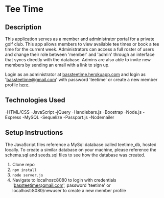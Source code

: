# Tee Time

## Description
This application serves as a member and administrator portal for a private golf club. This app allows members to view available tee times or book a tee time for the current week. Administrators can access a full roster of users and change their role between 'member' and 'admin' through an interface that syncs directly with the database. Admins are also able to invite new members by sending an email with a link to sign up. 

Login as an administrator at [bassteetime.herokuapp.com](bassteetime.herokuapp.com) and login as 'bassteetime@gmail.com' with password 'teetime' or create a new member profile [here](bassteetime.herokuapp.com/newuser). 

## Technologies Used
-HTML/CSS
-JavaScript
-jQuery
-Handlebars.js
-Boostrap
-Node.js
-Express
-MySQL
-Sequelize
-Passport.js
-Nodemailer

## Setup Instructions
The JavaScript files reference a MySql database called teetime_db, hosted locally. To create a similar database on your machine, please reference the schema.sql and seeds.sql files to see how the database was created. 

1. Clone repo
2. `npm install`
3. `node server.js`
4. Navigate to localhost:8080 to login with credentials 'bassteetime@gmail.com', password 'teetime' or localhost:8080/newuser to create a new member profile
